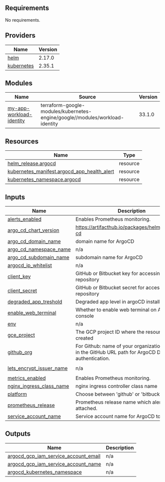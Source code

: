 <!-- BEGIN_TF_DOCS -->
## Requirements

No requirements.

## Providers

| Name | Version |
|------|---------|
| <a name="provider_helm"></a> [helm](#provider\_helm) | 2.17.0 |
| <a name="provider_kubernetes"></a> [kubernetes](#provider\_kubernetes) | 2.35.1 |

## Modules

| Name | Source | Version |
|------|--------|---------|
| <a name="module_my-app-workload-identity"></a> [my-app-workload-identity](#module\_my-app-workload-identity) | terraform-google-modules/kubernetes-engine/google//modules/workload-identity | 33.1.0 |

## Resources

| Name | Type |
|------|------|
| [helm_release.argocd](https://registry.terraform.io/providers/hashicorp/helm/latest/docs/resources/release) | resource |
| [kubernetes_manifest.argocd_app_health_alert](https://registry.terraform.io/providers/hashicorp/kubernetes/latest/docs/resources/manifest) | resource |
| [kubernetes_namespace.argocd](https://registry.terraform.io/providers/hashicorp/kubernetes/latest/docs/resources/namespace) | resource |

## Inputs

| Name | Description | Type | Default | Required |
|------|-------------|------|---------|:--------:|
| <a name="input_alerts_enabled"></a> [alerts\_enabled](#input\_alerts\_enabled) | Enables Prometheus monitoring. | `bool` | `false` | no |
| <a name="input_argo_cd_chart_version"></a> [argo\_cd\_chart\_version](#input\_argo\_cd\_chart\_version) | https://artifacthub.io/packages/helm/argo/argo-cd | `string` | `"7.7.15"` | no |
| <a name="input_argo_cd_domain_name"></a> [argo\_cd\_domain\_name](#input\_argo\_cd\_domain\_name) | domain name for ArgoCD | `string` | n/a | yes |
| <a name="input_argo_cd_namespace_name"></a> [argo\_cd\_namespace\_name](#input\_argo\_cd\_namespace\_name) | n/a | `string` | `"argocd"` | no |
| <a name="input_argo_cd_subdomain_name"></a> [argo\_cd\_subdomain\_name](#input\_argo\_cd\_subdomain\_name) | subdomain name for ArgoCD | `string` | `"argocd"` | no |
| <a name="input_argocd_ip_whitelist"></a> [argocd\_ip\_whitelist](#input\_argocd\_ip\_whitelist) | n/a | `string` | `"0.0.0.0/0"` | no |
| <a name="input_client_key"></a> [client\_key](#input\_client\_key) | GitHub or Bitbucket key for accessing the repository | `string` | `null` | no |
| <a name="input_client_secret"></a> [client\_secret](#input\_client\_secret) | GitHub or Bitbucket secret for accessing the repository | `string` | `null` | no |
| <a name="input_degraded_app_treshold"></a> [degraded\_app\_treshold](#input\_degraded\_app\_treshold) | Degraded app level in argoCD installation. | `string` | `"0"` | no |
| <a name="input_enable_web_terminal"></a> [enable\_web\_terminal](#input\_enable\_web\_terminal) | Whether to enable web terminal on ArgoCD console | `bool` | `false` | no |
| <a name="input_env"></a> [env](#input\_env) | n/a | `string` | `"dev"` | no |
| <a name="input_gce_project"></a> [gce\_project](#input\_gce\_project) | The GCP project ID where the resources will be created | `string` | n/a | yes |
| <a name="input_github_org"></a> [github\_org](#input\_github\_org) | For Github: name of your organization as shown in the GitHub URL path for ArgoCD Dex authentication. | `string` | `null` | no |
| <a name="input_lets_encrypt_issuer_name"></a> [lets\_encrypt\_issuer\_name](#input\_lets\_encrypt\_issuer\_name) | n/a | `string` | `"cloudflare-issuer"` | no |
| <a name="input_metrics_enabled"></a> [metrics\_enabled](#input\_metrics\_enabled) | Enables Prometheus monitoring. | `bool` | `false` | no |
| <a name="input_nginx_ingress_class_name"></a> [nginx\_ingress\_class\_name](#input\_nginx\_ingress\_class\_name) | nginx ingress controller class name | `string` | `"nginx"` | no |
| <a name="input_platform"></a> [platform](#input\_platform) | Choose between 'github' or 'bitbucket-cloud' | `string` | n/a | yes |
| <a name="input_prometheus_release"></a> [prometheus\_release](#input\_prometheus\_release) | Prometheus release name which alert will be attached. | `string` | `"prometheus-community"` | no |
| <a name="input_service_account_name"></a> [service\_account\_name](#input\_service\_account\_name) | Service account name for ArgoCD to use. | `string` | `null` | no |

## Outputs

| Name | Description |
|------|-------------|
| <a name="output_argocd_gcp_iam_service_account_email"></a> [argocd\_gcp\_iam\_service\_account\_email](#output\_argocd\_gcp\_iam\_service\_account\_email) | n/a |
| <a name="output_argocd_gcp_iam_service_account_name"></a> [argocd\_gcp\_iam\_service\_account\_name](#output\_argocd\_gcp\_iam\_service\_account\_name) | n/a |
| <a name="output_argocd_kubernetes_namespace"></a> [argocd\_kubernetes\_namespace](#output\_argocd\_kubernetes\_namespace) | n/a |
<!-- END_TF_DOCS -->